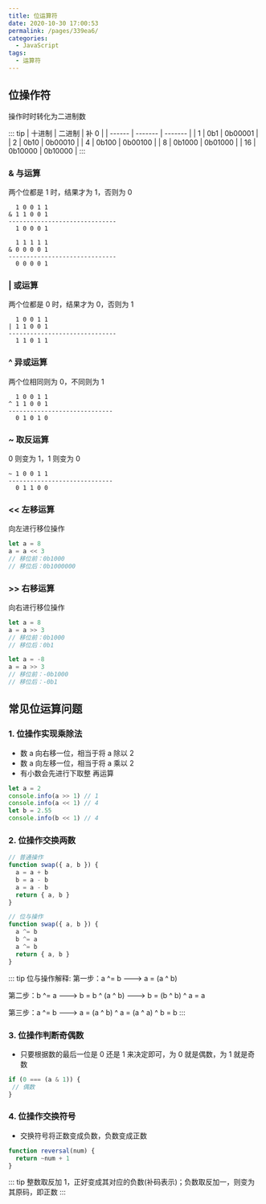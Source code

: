 ```yaml
---
title: 位运算符
date: 2020-10-30 17:00:53
permalink: /pages/339ea6/
categories:
  - JavaScript
tags:
  - 运算符
---
```


## 位操作符

操作时时转化为二进制数

::: tip
| 十进制 | 二进制 | 补 0 |
| ------ | ------- | ------- |
| 1 | 0b1 | 0b00001 |
| 2 | 0b10 | 0b00010 |
| 4 | 0b100 | 0b00100 |
| 8 | 0b1000 | 0b01000 |
| 16 | 0b10000 | 0b10000 |
:::

<!-- more -->

### & 与运算

两个位都是 1 时，结果才为 1，否则为 0

```
  1 0 0 1 1
& 1 1 0 0 1
------------------------------
  1 0 0 0 1

  1 1 1 1 1
& 0 0 0 0 1
------------------------------
  0 0 0 0 1
```

### | 或运算

两个位都是 0 时，结果才为 0，否则为 1

```
  1 0 0 1 1
| 1 1 0 0 1
------------------------------
  1 1 0 1 1
```

### ^ 异或运算

两个位相同则为 0，不同则为 1

```
  1 0 0 1 1
^ 1 1 0 0 1
-----------------------------
  0 1 0 1 0
```

### ~ 取反运算

0 则变为 1，1 则变为 0

```
~ 1 0 0 1 1
-----------------------------
  0 1 1 0 0
```

### << 左移运算

向左进行移位操作

```JavaScript
let a = 8
a = a << 3
// 移位前：0b1000
// 移位后：0b1000000
```

### >> 右移运算

向右进行移位操作

```JavaScript
let a = 8
a = a >> 3
// 移位前：0b1000
// 移位后：0b1

let a = -8
a = a >> 3
// 移位前：-0b1000
// 移位后：-0b1
```

## 常见位运算问题

### 1. 位操作实现乘除法

- 数 a 向右移一位，相当于将 a 除以 2
- 数 a 向左移一位，相当于将 a 乘以 2
- 有小数会先进行下取整 再运算

```JavaScript
let a = 2
console.info(a >> 1) // 1
console.info(a << 1) // 4
let b = 2.55
console.info(b << 1) // 4
```

### 2. 位操作交换两数

```JavaScript
// 普通操作
function swap({ a, b }) {
  a = a + b
  b = a - b
  a = a - b
  return { a, b }
}

// 位与操作
function swap({ a, b }) {
  a ^= b
  b ^= a
  a ^= b
  return { a, b }
}

```

::: tip 位与操作解释:
第一步：a ^= b ---> a = (a ^ b)

第二步：b ^= a ---> b = b ^ (a ^ b) ---> b = (b ^ b) ^ a = a

第三步：a ^= b ---> a = (a ^ b) ^ a = (a ^ a) ^ b = b
:::

### 3. 位操作判断奇偶数

- 只要根据数的最后一位是 0 还是 1 来决定即可，为 0 就是偶数，为 1 就是奇数

```JavaScript
if (0 === (a & 1)) {
 // 偶数
}
```

### 4. 位操作交换符号

- 交换符号将正数变成负数，负数变成正数

```JavaScript
function reversal(num) {
  return ~num + 1
}
```

::: tip
整数取反加 1，正好变成其对应的负数(补码表示)；负数取反加一，则变为其原码，即正数
:::
